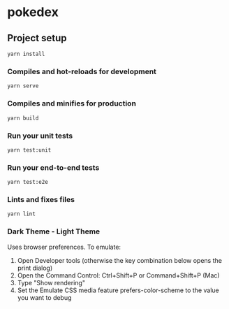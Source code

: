 # pokedex

## Project setup
```
yarn install
```

### Compiles and hot-reloads for development
```
yarn serve
```

### Compiles and minifies for production
```
yarn build
```

### Run your unit tests
```
yarn test:unit
```

### Run your end-to-end tests
```
yarn test:e2e
```

### Lints and fixes files
```
yarn lint
```
### Dark Theme - Light Theme

Uses browser preferences. To emulate:

1. Open Developer tools (otherwise the key combination below opens the print dialog)
2. Open the Command Control: Ctrl+Shift+P or Command+Shift+P (Mac)
3. Type "Show rendering"
4. Set the Emulate CSS media feature prefers-color-scheme to the value you want to debug
